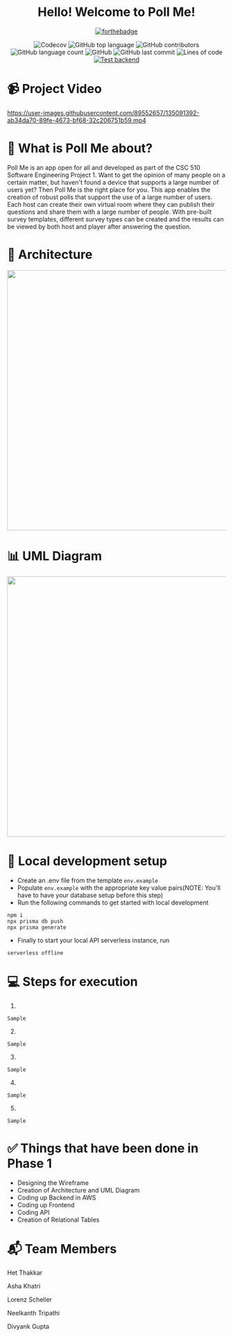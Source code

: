 <div align="center">

<h1> Hello! Welcome to Poll Me! </h1>

<div align="center">

[![forthebadge](https://forthebadge.com/images/badges/built-with-love.svg)](https://forthebadge.com) 
</div>

![Codecov](https://img.shields.io/codecov/c/github/Hetthakkar/polly)
![GitHub top language](https://img.shields.io/github/languages/top/Hetthakkar/polly)
![GitHub contributors](https://img.shields.io/github/contributors/Hetthakkar/polly)
![GitHub language count](https://img.shields.io/github/languages/count/Hetthakkar/polly)
![GitHub](https://img.shields.io/github/license/Hetthakkar/polly)
![GitHub last commit](https://img.shields.io/github/last-commit/Hetthakkar/polly)
![Lines of code](https://img.shields.io/tokei/lines/github/Hetthakkar/polly)
[![Test backend](https://github.com/hetthakkar/polly/actions/workflows/testOnPush.yml/badge.svg?branch=main)](https://github.com/hetthakkar/polly/actions/workflows/testOnPush.yml)


</div>

<h1> 📹 Project Video </h1>

https://user-images.githubusercontent.com/89552657/135091392-ab34da70-89fe-4673-bf68-32c206751b59.mp4

<h1> 💎 What is Poll Me about? </h1>

Poll Me is an app open for all and developed as part of the CSC 510 Software Engineering Project 1. Want to get the opinion of many people on a certain matter, but haven't found a device that supports a large number of users yet? Then Poll Me is the right place for you. This app enables the creation of robust polls that support the use of a large number of users. Each host can create their own virtual room where they can publish their questions and share them with a large number of people. With pre-built survey templates, different survey types can be created and the results can be viewed by both host and player after answering the question. 

<h1> 📐 Architecture </h1>

<img src="https://github.com/hetthakkar/polly/blob/lorenz_branch/images/Architecture.png" width="600"/>

<h1> 📊 UML Diagram </h1>

<img src="https://github.com/hetthakkar/polly/blob/lorenz_branch/images/UML%20Diagram.png" width="600"/>

<h1> 🚀 Local development setup </h1>

- Create an .env file from the template `env.example`
- Populate `env.example` with the appropriate key value pairs(NOTE: You'll have to have your database setup before this step)
- Run the following commands to get started with local development
```
npm i
npx prisma db push
npx prisma generate
```
- Finally to start your local API serverless instance, run
```
serverless offline
```


<h1> 💻 Steps for execution </h1>

1. 
```
Sample
```
2. 
```
Sample
```
3. 
```
Sample
```
4. 
```
Sample
```

5. 
```
Sample
```


<h1> ✅ Things that have been done in Phase 1 </h1>

* Designing the Wireframe
* Creation of Architecture and UML Diagram
* Coding up Backend in AWS
* Coding up Frontend
* Coding API
* Creation of Relational Tables

<h1> 📬 Team Members </h1>

Het Thakkar

Asha Khatri 

Lorenz Scheller

Neelkanth Tripathi 

Divyank Gupta 
